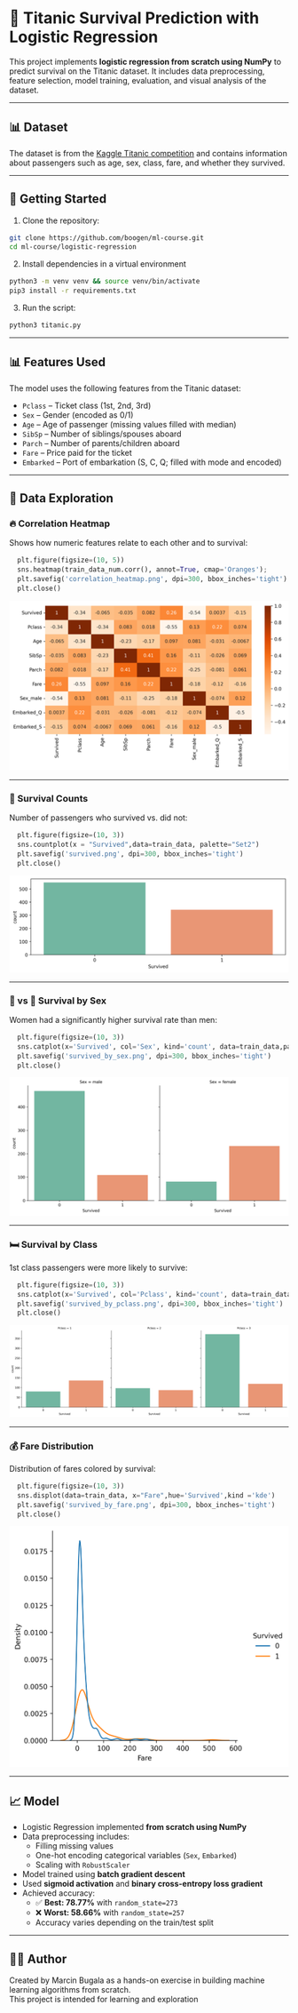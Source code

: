 # 🧠 Titanic Survival Prediction with Logistic Regression

This project implements **logistic regression from scratch using NumPy** to predict survival on the Titanic dataset. It includes data preprocessing, feature selection, model training, evaluation, and visual analysis of the dataset.

---

## 📊 Dataset

The dataset is from the [Kaggle Titanic competition](https://www.kaggle.com/c/titanic/data) and contains information about passengers such as age, sex, class, fare, and whether they survived.

---

## 🚀 Getting Started

1. Clone the repository:
  ```bash
  git clone https://github.com/boogen/ml-course.git
  cd ml-course/logistic-regression
  ```


2. Install dependencies in a virtual environment
  ```bash
  python3 -m venv venv && source venv/bin/activate
  pip3 install -r requirements.txt
  ```
  
3. Run the script:
  ```bash
  python3 titanic.py
  ```
---

## 📊 Features Used

The model uses the following features from the Titanic dataset:

- `Pclass` – Ticket class (1st, 2nd, 3rd)
- `Sex` – Gender (encoded as 0/1)
- `Age` – Age of passenger (missing values filled with median)
- `SibSp` – Number of siblings/spouses aboard
- `Parch` – Number of parents/children aboard
- `Fare` – Price paid for the ticket
- `Embarked` – Port of embarkation (S, C, Q; filled with mode and encoded)

---

## 🧹 Data Exploration

### 🔥 Correlation Heatmap

Shows how numeric features relate to each other and to survival:
```python
  plt.figure(figsize=(10, 5))
  sns.heatmap(train_data_num.corr(), annot=True, cmap='Oranges');
  plt.savefig('correlation_heatmap.png', dpi=300, bbox_inches='tight')
  plt.close()
```
![Correlation Heatmap](plots/correlation_heatmap.png)

---

### 🧍 Survival Counts

Number of passengers who survived vs. did not:
```python
  plt.figure(figsize=(10, 3))
  sns.countplot(x = "Survived",data=train_data, palette="Set2")
  plt.savefig('survived.png', dpi=300, bbox_inches='tight')
  plt.close()
```
![Survival Count](plots/survived.png)

---

### 👩 vs 👨 Survival by Sex

Women had a significantly higher survival rate than men:
```python
  plt.figure(figsize=(10, 3))
  sns.catplot(x='Survived', col='Sex', kind='count', data=train_data,palette="Set2");
  plt.savefig('survived_by_sex.png', dpi=300, bbox_inches='tight')
  plt.close()
```
![Survived by Sex](plots/survived_by_sex.png)

---

### 🛏️ Survival by Class

1st class passengers were more likely to survive:
```python
  plt.figure(figsize=(10, 3))
  sns.catplot(x='Survived', col='Pclass', kind='count', data=train_data,palette="Set2");
  plt.savefig('survived_by_pclass.png', dpi=300, bbox_inches='tight')
  plt.close()
```
![Survived by Pclass](plots/survived_by_pclass.png)

---

### 💰 Fare Distribution

Distribution of fares colored by survival:
```python
  plt.figure(figsize=(10, 3))
  sns.displot(data=train_data, x="Fare",hue='Survived',kind ='kde')
  plt.savefig('survived_by_fare.png', dpi=300, bbox_inches='tight')
  plt.close()
```
![Survived by Fare](plots/survived_by_fare.png)

---

## 📈 Model

- Logistic Regression implemented **from scratch using NumPy**
- Data preprocessing includes:
  - Filling missing values
  - One-hot encoding categorical variables (`Sex`, `Embarked`)
  - Scaling with `RobustScaler`
- Model trained using **batch gradient descent**
- Used **sigmoid activation** and **binary cross-entropy loss gradient**
- Achieved accuracy:
  - ✅ **Best: 78.77%** with `random_state=273`
  - ❌ **Worst: 58.66%** with `random_state=257`
  - Accuracy varies depending on the train/test split

---

## 🧑‍💻 Author

Created by Marcin Bugala as a hands-on exercise in building machine learning algorithms from scratch.  
This project is intended for learning and exploration
